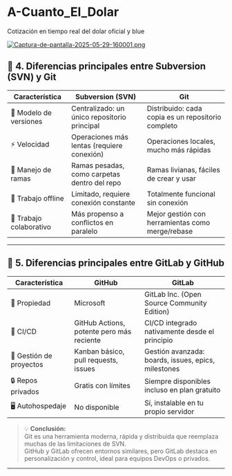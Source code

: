 # A-Cuanto_El_Dolar
Cotización en tiempo real del dolar oficial y blue

[![Captura-de-pantalla-2025-05-29-160001.png](https://i.postimg.cc/mkHfMtsN/Captura-de-pantalla-2025-05-29-160001.png)](https://postimg.cc/kRqpPMDB)


## 📌 4. Diferencias principales entre **Subversion (SVN)** y **Git**

| Característica            | Subversion (SVN)                                | Git                                             |
|---------------------------|--------------------------------------------------|--------------------------------------------------|
| 🧭 Modelo de versiones     | Centralizado: un único repositorio principal     | Distribuido: cada copia es un repositorio completo |
| ⚡ Velocidad               | Operaciones más lentas (requiere conexión)       | Operaciones locales, mucho más rápidas          |
| 🌿 Manejo de ramas         | Ramas pesadas, como carpetas dentro del repo     | Ramas livianas, fáciles de crear y usar         |
| 🔄 Trabajo offline         | Limitado, requiere conexión constante            | Totalmente funcional sin conexión               |
| 🤝 Trabajo colaborativo   | Más propenso a conflictos en paralelo             | Mejor gestión con herramientas como merge/rebase |

---

## 🚀 5. Diferencias principales entre **GitLab** y **GitHub**

| Característica            | GitHub                                            | GitLab                                           |
|---------------------------|---------------------------------------------------|--------------------------------------------------|
| 🏢 Propiedad               | Microsoft                                          | GitLab Inc. (Open Source Community Edition)      |
| 🔧 CI/CD                   | GitHub Actions, potente pero más reciente         | CI/CD integrado nativamente desde el principio   |
| 📁 Gestión de proyectos    | Kanban básico, pull requests, issues              | Gestión avanzada: boards, issues, epics, milestones |
| 🔒 Repos privados          | Gratis con límites                                 | Siempre disponibles incluso en plan gratuito     |
| 🖥️ Autohospedaje           | No disponible                                     | Sí, instalable en tu propio servidor             |

> 💡 **Conclusión:**  
> Git es una herramienta moderna, rápida y distribuida que reemplaza muchas de las limitaciones de SVN.  
> GitHub y GitLab ofrecen entornos similares, pero GitLab destaca en personalización y control, ideal para equipos DevOps o privados.

---

